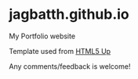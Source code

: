 # jagbatth.github.io
My Portfolio website

Template used from [HTML5 Up](www.html5up.net)

Any comments/feedback is welcome!
